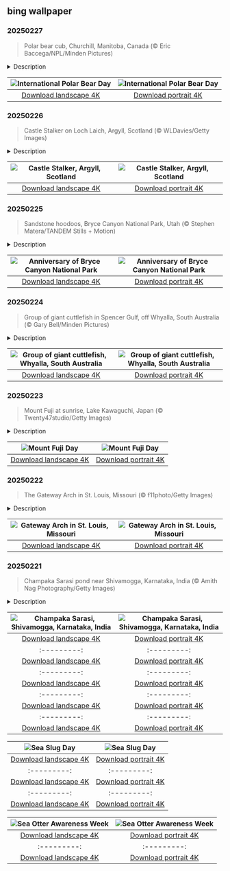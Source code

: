 ## bing wallpaper

### 20250227

> Polar bear cub, Churchill, Manitoba, Canada (© Eric Baccega/NPL/Minden Pictures)

<details>
<summary>Description</summary>

> Today we're heading north for International Polar Bear Day. This event is the perfect time to learn more about the world's largest bear species and the threats they face. Polar bears are native to the Arctic and can be found in Alaska, Russia, Greenland, and Svalbard. They're also found in Canada—like the cub in today's image, photographed in Churchill, Manitoba.
> 
> Polar bears spend over half of their time hunting for seals on the sea ice, although they usually catch just one or two for every 10 that they try to catch. Their reliance on sea ice for hunting means that they are highly vulnerable to climate change. Sea ice is rapidly disappearing as the planet heats up, and polar bears are at risk of malnutrition and starvation as their hunting grounds vanish. Shrinking ice sheets also mean that these bears have to swim farther to find food, which depletes their energy reserves. International Polar Bear Day is the perfect opportunity to reflect on how we can reduce our carbon footprints and contribute to the conservation of these amazing predators.
> 
> 

</details>

| ![International Polar Bear Day](https://cn.bing.com/th?id=OHR.PolarCub_EN-US2740470421_UHD.jpg&pid=hp&w=400&h=224&rs=1&c=4) | ![International Polar Bear Day](https://cn.bing.com/th?id=OHR.PolarCub_EN-US2740470421_1080x1920.jpg&pid=hp&w=155&h=315&rs=1&c=4) |
|:---------:|:---------:|
| [Download landscape 4K](https://cn.bing.com/th?id=OHR.PolarCub_EN-US2740470421_UHD.jpg) | [Download portrait 4K](https://cn.bing.com/th?id=OHR.PolarCub_EN-US2740470421_1080x1920.jpg) |

### 20250226

> Castle Stalker on Loch Laich, Argyll, Scotland (© WLDavies/Getty Images)

<details>
<summary>Description</summary>

> Perched dramatically on a tidal islet in Loch Laich, Argyll, Castle Stalker is one of Scotland's most picturesque and well-preserved medieval tower houses. Built around the 1440s by the Stewarts of Appin, its history includes royal visits and even a drunken wager that briefly transferred ownership to Clan Campbell. After falling into disrepair by the 19th century, it was lovingly restored in the mid-20th century and is still privately owned today. Visitors can explore this historic site on selected guided tours during the summer.
> 
> Its name, 'Stalker,' comes from the Scottish Gaelic 'Stalcaire,' meaning 'hunter' or 'falconer.' And while its striking appearance is certainly memorable, its fame may actually stem from another reason: Castle Stalker has captured imaginations in popular culture, appearing in 'Monty Python and the Holy Grail' and the 'Black Mirror' episode 'Loch Henry.' Does it ring a bell now? Nestled in the scenic Lynn of Lorn National Scenic Area, it's an enduring symbol of Scotland's storied past.
> 
> 

</details>

| ![Castle Stalker, Argyll, Scotland](https://cn.bing.com/th?id=OHR.ArgyllStalker_EN-US2452683665_UHD.jpg&pid=hp&w=400&h=224&rs=1&c=4) | ![Castle Stalker, Argyll, Scotland](https://cn.bing.com/th?id=OHR.ArgyllStalker_EN-US2452683665_1080x1920.jpg&pid=hp&w=155&h=315&rs=1&c=4) |
|:---------:|:---------:|
| [Download landscape 4K](https://cn.bing.com/th?id=OHR.ArgyllStalker_EN-US2452683665_UHD.jpg) | [Download portrait 4K](https://cn.bing.com/th?id=OHR.ArgyllStalker_EN-US2452683665_1080x1920.jpg) |

### 20250225

> Sandstone hoodoos, Bryce Canyon National Park, Utah (© Stephen Matera/TANDEM Stills + Motion)

<details>
<summary>Description</summary>

> A breathtaking maze of sandstone formations and awe-inspiring views awaits you at Bryce Canyon National Park in Utah. People have lived in this area for at least 10,000 years, including the Anasazi, Pueblo, and Paiute Peoples. The hoodoos—tall, thin spires of rock formed by erosion—in the park inspired Paiute mythology: they believed them to be the Legend People turned to stone by the trickster Coyote.
> 
> The first European Americans arrived in the area in the late 18th and early 19th centuries, and some eventually settled there in the 1850s. Bryce Canyon was named after Ebenezer Bryce, who had a homestead nearby. On this date in 1928, it was declared a national park. These days, the park is famous for its hoodoos. Every year, over 2 million visitors come to marvel at these geological formations. In fact, Bryce Canyon National Park has the highest concentration of hoodoos anywhere on Earth.
> 
> 

</details>

| ![Anniversary of Bryce Canyon National Park](https://cn.bing.com/th?id=OHR.BryceHoodoos_EN-US2334649046_UHD.jpg&pid=hp&w=400&h=224&rs=1&c=4) | ![Anniversary of Bryce Canyon National Park](https://cn.bing.com/th?id=OHR.BryceHoodoos_EN-US2334649046_1080x1920.jpg&pid=hp&w=155&h=315&rs=1&c=4) |
|:---------:|:---------:|
| [Download landscape 4K](https://cn.bing.com/th?id=OHR.BryceHoodoos_EN-US2334649046_UHD.jpg) | [Download portrait 4K](https://cn.bing.com/th?id=OHR.BryceHoodoos_EN-US2334649046_1080x1920.jpg) |

### 20250224

> Group of giant cuttlefish in Spencer Gulf, off Whyalla, South Australia (© Gary Bell/Minden Pictures)

<details>
<summary>Description</summary>

> Prepare to be amazed by the giant cuttlefish, known for its mesmerizing ability to transform its appearance in the blink of an eye. This cuttlefish is found in the temperate and subtropical waters of Australia, ranging from Brisbane in Queensland and Shark Bay in Western Australia to as far south as Tasmania.
> 
> Featured here is a group of giant cuttlefish off the coast near Whyalla, South Australia. This species holds the title of being the largest of its kind on Earth. It can reach an impressive mantle length of 20 inches and stretches up to a total length of 40 inches when its tentacles are fully extended. Weighing nearly 25 pounds, this marine heavyweight is as fascinating as it is formidable. Like all cuttlefish, this species has eight arms, two feeding tentacles, three hearts, and blue blood. However, its most spectacular feature is its skin, which is equipped with chromatophores—specialized cells that allow it to change colors and patterns.
> 
> 

</details>

| ![Group of giant cuttlefish, Whyalla, South Australia](https://cn.bing.com/th?id=OHR.GiantCuttlefish_EN-US2276053377_UHD.jpg&pid=hp&w=400&h=224&rs=1&c=4) | ![Group of giant cuttlefish, Whyalla, South Australia](https://cn.bing.com/th?id=OHR.GiantCuttlefish_EN-US2276053377_1080x1920.jpg&pid=hp&w=155&h=315&rs=1&c=4) |
|:---------:|:---------:|
| [Download landscape 4K](https://cn.bing.com/th?id=OHR.GiantCuttlefish_EN-US2276053377_UHD.jpg) | [Download portrait 4K](https://cn.bing.com/th?id=OHR.GiantCuttlefish_EN-US2276053377_1080x1920.jpg) |

### 20250223

> Mount Fuji at sunrise, Lake Kawaguchi, Japan (© Twenty47studio/Getty Images)

<details>
<summary>Description</summary>

> Around 60 miles southwest of Tokyo stands one of Japan's cultural icons: Mount Fuji. The country's tallest mountain rises 12,000 feet above the surrounding landscape, with its near-symmetrical cone covered in snow for nearly five months each year. For centuries, Fujisan—as it is known in Japanese—has been worshiped as a sacred mountain. In the Shinto faith, Fuji is deified as Asama no Okami, and shrines dedicated to it are built within sight of the mountain.
> 
> February 23 is celebrated as Mount Fuji Day (富士山の日) because the word 'Fujisan' can be interpreted as '2, 2, 3.' Although it's not a national holiday, people often take the opportunity to learn more about this majestic peak. It's also a day to reflect on the future of the mountain, and how it can be preserved for future generations. Every year, more than 300,000 people climb Mount Fuji, and overtourism has become a real concern.
> 
> 

</details>

| ![Mount Fuji Day](https://cn.bing.com/th?id=OHR.MtFujiSunrise_EN-US2218385739_UHD.jpg&pid=hp&w=400&h=224&rs=1&c=4) | ![Mount Fuji Day](https://cn.bing.com/th?id=OHR.MtFujiSunrise_EN-US2218385739_1080x1920.jpg&pid=hp&w=155&h=315&rs=1&c=4) |
|:---------:|:---------:|
| [Download landscape 4K](https://cn.bing.com/th?id=OHR.MtFujiSunrise_EN-US2218385739_UHD.jpg) | [Download portrait 4K](https://cn.bing.com/th?id=OHR.MtFujiSunrise_EN-US2218385739_1080x1920.jpg) |

### 20250222

> The Gateway Arch in St. Louis, Missouri (© f11photo/Getty Images)

<details>
<summary>Description</summary>

> Today we are celebrating the anniversary of Gateway National Park, which was established on February 22, 2018, in St. Louis, Missouri. The park, which lies along a picturesque stretch of the Mississippi River, commemorates Thomas Jefferson’s idea of a continental nation. At its heart stands the Gateway Arch, a breathtaking 630-foot-tall structure that has become the ultimate symbol of St. Louis. Constructed of stainless steel, it holds the distinction of being the world's tallest arch and Missouri's tallest accessible structure. Finnish American architect Eero Saarinen dreamed up the design back in 1947, and by October 28, 1965, his vision had been brought to life. The arch's futuristic design has long been viewed as a symbol of the automobile era, representing the modern, urban landscape, and the promise of a technologically advanced future.
> 
> 
> 
> 

</details>

| ![Gateway Arch in St. Louis, Missouri](https://cn.bing.com/th?id=OHR.StLouisArch_EN-US1920417205_UHD.jpg&pid=hp&w=400&h=224&rs=1&c=4) | ![Gateway Arch in St. Louis, Missouri](https://cn.bing.com/th?id=OHR.StLouisArch_EN-US1920417205_1080x1920.jpg&pid=hp&w=155&h=315&rs=1&c=4) |
|:---------:|:---------:|
| [Download landscape 4K](https://cn.bing.com/th?id=OHR.StLouisArch_EN-US1920417205_UHD.jpg) | [Download portrait 4K](https://cn.bing.com/th?id=OHR.StLouisArch_EN-US1920417205_1080x1920.jpg) |

### 20250221

> Champaka Sarasi pond near Shivamogga, Karnataka, India (© Amith Nag Photography/Getty Images)

<details>
<summary>Description</summary>

> From waterfalls to temples, Shivamogga, in the South Indian state of Karnataka, offers experiences waiting to be discovered. Steeped in timeless lore, the city is mentioned in the Ramayana and the Mahabharata, epics composed as poems and set in the ancient Hindu kingdoms of India. The region's name itself holds a spiritual significance, derived from the Sanskrit words 'Shiva-Mukha,' meaning the 'face of Shiva,' the Hindu god. It is home to several temples, including the Sharavati Temple, dedicated to Shiva, and a temple in the Kodachadri hills that offers vistas of the Western Ghats mountain range.
> 
> Adding to this landscape is Champaka Sarasi, the monumental pond featured in today's image. It tells a story far beyond its waters. It was built by Venkatappa Nayaka, a member of the Nayakas of Keladi, an important ruling dynasty of early modern Karnataka. The pond was constructed in memory of the king's beloved wife, Champaka. It also has a small stone temple at its center, housing a Shiva linga, an abstract or non-figurative depiction of Shiva. Shivamogga is also renowned for its waterfalls, including Jog Falls, the second-highest plunge waterfall in India.
> 
> 

</details>

| ![Champaka Sarasi, Shivamogga, Karnataka, India](https://cn.bing.com/th?id=OHR.ChampakaSarasi_EN-US0671131929_UHD.jpg&pid=hp&w=400&h=224&rs=1&c=4) | ![Champaka Sarasi, Shivamogga, Karnataka, India](https://cn.bing.com/th?id=OHR.ChampakaSarasi_EN-US0671131929_1080x1920.jpg&pid=hp&w=155&h=315&rs=1&c=4) |
|:---------:|:---------:|
| [Download landscape 4K](https://cn.bing.com/th?id=OHR.ChampakaSarasi_EN-US0671131929_UHD.jpg) | [Download portrait 4K](https://cn.bing.com/th?id=OHR.ChampakaSarasi_EN-US0671131929_1080x1920.jpg) |mite_EN-US7924059397_UHD.jpg) | [Download portrait 4K](https://cn.bing.com/th?id=OHR.AdamsYosemite_EN-US7924059397_1080x1920.jpg) |1080x1920.jpg) |0012248153_1080x1920.jpg) |1920.jpg&pid=hp&w=155&h=315&rs=1&c=4) |
|:---------:|:---------:|
| [Download landscape 4K](https://cn.bing.com/th?id=OHR.AfricanMuseumDC_EN-US9749048351_UHD.jpg) | [Download portrait 4K](https://cn.bing.com/th?id=OHR.AfricanMuseumDC_EN-US9749048351_1080x1920.jpg) |.bing.com/th?id=OHR.PlainsZebra_EN-US9488790690_1080x1920.jpg) |pg) | | [Download portrait 4K](https://cn.bing.com/th?id=OHR.CanyonSnow_EN-US8514636141_1080x1920.jpg) |UHD.jpg) | [Download portrait 4K](https://cn.bing.com/th?id=OHR.NeptunesGrotto_EN-US1020342235_1080x1920.jpg) |[Anniversary of the British Museum](https://cn.bing.com/th?id=OHR.MuseumCourt_EN-US0003531841_1080x1920.jpg&pid=hp&w=155&h=315&rs=1&c=4) |
|:---------:|:---------:|
| [Download landscape 4K](https://cn.bing.com/th?id=OHR.MuseumCourt_EN-US0003531841_UHD.jpg) | [Download portrait 4K](https://cn.bing.com/th?id=OHR.MuseumCourt_EN-US0003531841_1080x1920.jpg) |ortrait 4K](https://cn.bing.com/th?id=OHR.CadizSpain_EN-US9699586606_1080x1920.jpg) |) |
|:---------:|:---------:|
| [Download landscape 4K](https://cn.bing.com/th?id=OHR.CoastalWales_EN-US9903529231_UHD.jpg) | [Download portrait 4K](https://cn.bing.com/th?id=OHR.CoastalWales_EN-US9903529231_1080x1920.jpg) |ng.com/th?id=OHR.MeknesMorocco_EN-US6991915839_UHD.jpg) | [Download portrait 4K](https://cn.bing.com/th?id=OHR.MeknesMorocco_EN-US6991915839_1080x1920.jpg) |e 4K](https://cn.bing.com/th?id=OHR.CoralTurtle_EN-US6100263163_UHD.jpg) | [Download portrait 4K](https://cn.bing.com/th?id=OHR.CoralTurtle_EN-US6100263163_1080x1920.jpg) |as_EN-US6430903741_UHD.jpg) | [Download portrait 4K](https://cn.bing.com/th?id=OHR.Calacas_EN-US6430903741_1080x1920.jpg) |.com/th?id=OHR.SealRiver_EN-US6267835630_1080x1920.jpg&pid=hp&w=155&h=315&rs=1&c=4) |
|:---------:|:---------:|
| [Download landscape 4K](https://cn.bing.com/th?id=OHR.SealRiver_EN-US6267835630_UHD.jpg) | [Download portrait 4K](https://cn.bing.com/th?id=OHR.SealRiver_EN-US6267835630_1080x1920.jpg) |e a more fitting name. Someone call Terry.
> 
> 

</details>

| ![Sea Slug Day](https://cn.bing.com/th?id=OHR.SeaAngel_EN-US5531672696_UHD.jpg&pid=hp&w=400&h=224&rs=1&c=4) | ![Sea Slug Day](https://cn.bing.com/th?id=OHR.SeaAngel_EN-US5531672696_1080x1920.jpg&pid=hp&w=155&h=315&rs=1&c=4) |
|:---------:|:---------:|
| [Download landscape 4K](https://cn.bing.com/th?id=OHR.SeaAngel_EN-US5531672696_UHD.jpg) | [Download portrait 4K](https://cn.bing.com/th?id=OHR.SeaAngel_EN-US5531672696_1080x1920.jpg) |OHR.DarkSkyAcadia_EN-US6966527964_1080x1920.jpg) |.bing.com/th?id=OHR.GoldenJellyfish_EN-US6743816471_1080x1920.jpg&pid=hp&w=155&h=315&rs=1&c=4) |
|:---------:|:---------:|
| [Download landscape 4K](https://cn.bing.com/th?id=OHR.GoldenJellyfish_EN-US6743816471_UHD.jpg) | [Download portrait 4K](https://cn.bing.com/th?id=OHR.GoldenJellyfish_EN-US6743816471_1080x1920.jpg) |ng.com/th?id=OHR.LastDollarRoad_EN-US7923638318_UHD.jpg&pid=hp&w=400&h=224&rs=1&c=4) | ![First day of autumn](https://cn.bing.com/th?id=OHR.LastDollarRoad_EN-US7923638318_1080x1920.jpg&pid=hp&w=155&h=315&rs=1&c=4) |
|:---------:|:---------:|
| [Download landscape 4K](https://cn.bing.com/th?id=OHR.LastDollarRoad_EN-US7923638318_UHD.jpg) | [Download portrait 4K](https://cn.bing.com/th?id=OHR.LastDollarRoad_EN-US7923638318_1080x1920.jpg) |ppers who hunted otters to near extinction before they were protected by law. Although sea otter populations have rebounded, they are still considered endangered. Otters live along the Pacific Coast of North America, from California up to Alaska. Although they can walk on land, they almost never find the need or desire to, even when it's nap time. When they're ready for a snooze, they'll raft up, wrap themselves in a strand of kelp to keep them from drifting away, and recline on the world's biggest waterbed.

</details>

| ![Sea Otter Awareness Week](https://cn.bing.com/th?id=OHR.SitkaOtters_EN-US7714053956_UHD.jpg&pid=hp&w=400&h=224&rs=1&c=4) | ![Sea Otter Awareness Week](https://cn.bing.com/th?id=OHR.SitkaOtters_EN-US7714053956_1080x1920.jpg&pid=hp&w=155&h=315&rs=1&c=4) |
|:---------:|:---------:|
| [Download landscape 4K](https://cn.bing.com/th?id=OHR.SitkaOtters_EN-US7714053956_UHD.jpg) | [Download portrait 4K](https://cn.bing.com/th?id=OHR.SitkaOtters_EN-US7714053956_1080x1920.jpg) |oo_EN-US7569665443_UHD.jpg&pid=hp&w=400&h=224&rs=1&c=4) | ![World Bamboo Day](https://cn.bing.com/th?id=OHR.ArashiyamaBamboo_EN-US7569665443_1080x1920.jpg&pid=hp&w=155&h=315&rs=1&c=4) |
|:---------:|:---------:|
| [Download landscape 4K](https://cn.bing.com/th?id=OHR.ArashiyamaBamboo_EN-US7569665443_UHD.jpg) | [Download portrait 4K](https://cn.bing.com/th?id=OHR.ArashiyamaBamboo_EN-US7569665443_1080x1920.jpg) |